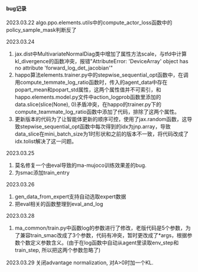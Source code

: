 #### bug记录

2023.03.22
algo.ppo.elements.utils中的compute_actor_loss函数中的policy_sample_mask判断反了

2023.03.24
1. jax.dist中MultivariateNormalDiag类中增加了属性方法scale，与tfd中计算kl_divergence的函数冲突，报错"AttributeError: 'DeviceArray' object has no attribute 'forward_log_det_jacobian'"
2. happo算法elements.trainer.py中的stepwise_sequential_opt函数中，在调用compute_temmate_log_ratio函数时，传入的agent_data中存在popart_mean和popart_std属性，这两个属性值并不可索引，和happo.elements.model.py文件中action_logprob函数里添加的data.slice(slice(None), 0)矛盾冲突，在happo的trainer.py下的compute_teammate_log_ratio函数中添加了代码，排除了这两个属性。
3. 更新版本的代码为了让智能体更新的顺序可控，使用了jax.random函数，这导致stepwise_sequential_opt函数中每次得到的idx为jnp.array，导致data_slice在mini_batch_size为1时形状和之前的版本不一致，将代码改成了idx.tolist解决了这一问题。

2023.03.25
1. 莫名修复一个由eval导致的ma-mujoco训练效果差的bug.
2. 为smac添加train_entry

2023.03.26
1. gen_data_from_expert支持自动选取expert数据
2. 把eval相关的函数整理到eval_and_log

2023.03.28
1. ma_common/train.py中函数log的参数进行了修改，老版代码是5个参数，为了兼容train_smac改成了3个参数，代码有冲突，暂时更改成了*args，根据参数个数定义参数含义。(由于在log函数中自动从agent里读取env_step和train_step, 所以把这两个参数忽略了)

2023.03.29
关闭advantage normalization, 对A>0时加一个KL.